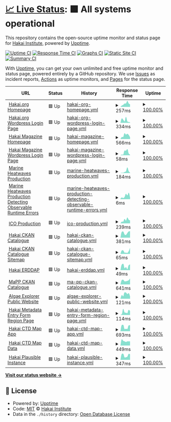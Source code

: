 # [📈 Live Status](https://HakaiInstitute.github.io/upptime-trial): <!--live status--> **🟩 All systems operational**

This repository contains the open-source uptime monitor and status page for [Hakai Institute](http://hakai.org), powered by [Upptime](https://github.com/upptime/upptime).

[![Uptime CI](https://github.com/HakaiInstitute/upptime-trial/workflows/Uptime%20CI/badge.svg)](https://github.com/HakaiInstitute/upptime-trial/actions?query=workflow%3A%22Uptime+CI%22)
[![Response Time CI](https://github.com/HakaiInstitute/upptime-trial/workflows/Response%20Time%20CI/badge.svg)](https://github.com/HakaiInstitute/upptime-trial/actions?query=workflow%3A%22Response+Time+CI%22)
[![Graphs CI](https://github.com/HakaiInstitute/upptime-trial/workflows/Graphs%20CI/badge.svg)](https://github.com/HakaiInstitute/upptime-trial/actions?query=workflow%3A%22Graphs+CI%22)
[![Static Site CI](https://github.com/HakaiInstitute/upptime-trial/workflows/Static%20Site%20CI/badge.svg)](https://github.com/HakaiInstitute/upptime-trial/actions?query=workflow%3A%22Static+Site+CI%22)
[![Summary CI](https://github.com/HakaiInstitute/upptime-trial/workflows/Summary%20CI/badge.svg)](https://github.com/HakaiInstitute/upptime-trial/actions?query=workflow%3A%22Summary+CI%22)

With [Upptime](https://upptime.js.org), you can get your own unlimited and free uptime monitor and status page, powered entirely by a GitHub repository. We use [Issues](https://github.com/HakaiInstitute/upptime-trial/issues) as incident reports, [Actions](https://github.com/HakaiInstitute/upptime-trial/actions) as uptime monitors, and [Pages](https://HakaiInstitute.github.io/upptime-trial) for the status page.

<!--start: status pages-->
<!-- This summary is generated by Upptime (https://github.com/upptime/upptime) -->
<!-- Do not edit this manually, your changes will be overwritten -->
<!-- prettier-ignore -->
| URL | Status | History | Response Time | Uptime |
| --- | ------ | ------- | ------------- | ------ |
| <img alt="" src="https://icons.duckduckgo.com/ip3/hakai.org.ico" height="13"> [Hakai.org Homepage](https://hakai.org/) | 🟩 Up | [hakai-org-homepage.yml](https://github.com/HakaiInstitute/upptime-trial/commits/HEAD/history/hakai-org-homepage.yml) | <details><summary><img alt="Response time graph" src="./graphs/hakai-org-homepage/response-time-week.png" height="20"> 257ms</summary><br><a href="https://HakaiInstitute.github.io/upptime-trial/history/hakai-org-homepage"><img alt="Response time 370" src="https://img.shields.io/endpoint?url=https%3A%2F%2Fraw.githubusercontent.com%2FHakaiInstitute%2Fupptime-trial%2FHEAD%2Fapi%2Fhakai-org-homepage%2Fresponse-time.json"></a><br><a href="https://HakaiInstitute.github.io/upptime-trial/history/hakai-org-homepage"><img alt="24-hour response time 199" src="https://img.shields.io/endpoint?url=https%3A%2F%2Fraw.githubusercontent.com%2FHakaiInstitute%2Fupptime-trial%2FHEAD%2Fapi%2Fhakai-org-homepage%2Fresponse-time-day.json"></a><br><a href="https://HakaiInstitute.github.io/upptime-trial/history/hakai-org-homepage"><img alt="7-day response time 257" src="https://img.shields.io/endpoint?url=https%3A%2F%2Fraw.githubusercontent.com%2FHakaiInstitute%2Fupptime-trial%2FHEAD%2Fapi%2Fhakai-org-homepage%2Fresponse-time-week.json"></a><br><a href="https://HakaiInstitute.github.io/upptime-trial/history/hakai-org-homepage"><img alt="30-day response time 312" src="https://img.shields.io/endpoint?url=https%3A%2F%2Fraw.githubusercontent.com%2FHakaiInstitute%2Fupptime-trial%2FHEAD%2Fapi%2Fhakai-org-homepage%2Fresponse-time-month.json"></a><br><a href="https://HakaiInstitute.github.io/upptime-trial/history/hakai-org-homepage"><img alt="1-year response time 369" src="https://img.shields.io/endpoint?url=https%3A%2F%2Fraw.githubusercontent.com%2FHakaiInstitute%2Fupptime-trial%2FHEAD%2Fapi%2Fhakai-org-homepage%2Fresponse-time-year.json"></a></details> | <details><summary><a href="https://HakaiInstitute.github.io/upptime-trial/history/hakai-org-homepage">100.00%</a></summary><a href="https://HakaiInstitute.github.io/upptime-trial/history/hakai-org-homepage"><img alt="All-time uptime 99.96%" src="https://img.shields.io/endpoint?url=https%3A%2F%2Fraw.githubusercontent.com%2FHakaiInstitute%2Fupptime-trial%2FHEAD%2Fapi%2Fhakai-org-homepage%2Fuptime.json"></a><br><a href="https://HakaiInstitute.github.io/upptime-trial/history/hakai-org-homepage"><img alt="24-hour uptime 100.00%" src="https://img.shields.io/endpoint?url=https%3A%2F%2Fraw.githubusercontent.com%2FHakaiInstitute%2Fupptime-trial%2FHEAD%2Fapi%2Fhakai-org-homepage%2Fuptime-day.json"></a><br><a href="https://HakaiInstitute.github.io/upptime-trial/history/hakai-org-homepage"><img alt="7-day uptime 100.00%" src="https://img.shields.io/endpoint?url=https%3A%2F%2Fraw.githubusercontent.com%2FHakaiInstitute%2Fupptime-trial%2FHEAD%2Fapi%2Fhakai-org-homepage%2Fuptime-week.json"></a><br><a href="https://HakaiInstitute.github.io/upptime-trial/history/hakai-org-homepage"><img alt="30-day uptime 100.00%" src="https://img.shields.io/endpoint?url=https%3A%2F%2Fraw.githubusercontent.com%2FHakaiInstitute%2Fupptime-trial%2FHEAD%2Fapi%2Fhakai-org-homepage%2Fuptime-month.json"></a><br><a href="https://HakaiInstitute.github.io/upptime-trial/history/hakai-org-homepage"><img alt="1-year uptime 99.99%" src="https://img.shields.io/endpoint?url=https%3A%2F%2Fraw.githubusercontent.com%2FHakaiInstitute%2Fupptime-trial%2FHEAD%2Fapi%2Fhakai-org-homepage%2Fuptime-year.json"></a></details>
| <img alt="" src="https://icons.duckduckgo.com/ip3/hakai.org.ico" height="13"> [Hakai.org Wordpress Login Page](https://hakai.org/hakaiinstitutelogin/") | 🟩 Up | [hakai-org-wordpress-login-page.yml](https://github.com/HakaiInstitute/upptime-trial/commits/HEAD/history/hakai-org-wordpress-login-page.yml) | <details><summary><img alt="Response time graph" src="./graphs/hakai-org-wordpress-login-page/response-time-week.png" height="20"> 334ms</summary><br><a href="https://HakaiInstitute.github.io/upptime-trial/history/hakai-org-wordpress-login-page"><img alt="Response time 542" src="https://img.shields.io/endpoint?url=https%3A%2F%2Fraw.githubusercontent.com%2FHakaiInstitute%2Fupptime-trial%2FHEAD%2Fapi%2Fhakai-org-wordpress-login-page%2Fresponse-time.json"></a><br><a href="https://HakaiInstitute.github.io/upptime-trial/history/hakai-org-wordpress-login-page"><img alt="24-hour response time 538" src="https://img.shields.io/endpoint?url=https%3A%2F%2Fraw.githubusercontent.com%2FHakaiInstitute%2Fupptime-trial%2FHEAD%2Fapi%2Fhakai-org-wordpress-login-page%2Fresponse-time-day.json"></a><br><a href="https://HakaiInstitute.github.io/upptime-trial/history/hakai-org-wordpress-login-page"><img alt="7-day response time 334" src="https://img.shields.io/endpoint?url=https%3A%2F%2Fraw.githubusercontent.com%2FHakaiInstitute%2Fupptime-trial%2FHEAD%2Fapi%2Fhakai-org-wordpress-login-page%2Fresponse-time-week.json"></a><br><a href="https://HakaiInstitute.github.io/upptime-trial/history/hakai-org-wordpress-login-page"><img alt="30-day response time 488" src="https://img.shields.io/endpoint?url=https%3A%2F%2Fraw.githubusercontent.com%2FHakaiInstitute%2Fupptime-trial%2FHEAD%2Fapi%2Fhakai-org-wordpress-login-page%2Fresponse-time-month.json"></a><br><a href="https://HakaiInstitute.github.io/upptime-trial/history/hakai-org-wordpress-login-page"><img alt="1-year response time 673" src="https://img.shields.io/endpoint?url=https%3A%2F%2Fraw.githubusercontent.com%2FHakaiInstitute%2Fupptime-trial%2FHEAD%2Fapi%2Fhakai-org-wordpress-login-page%2Fresponse-time-year.json"></a></details> | <details><summary><a href="https://HakaiInstitute.github.io/upptime-trial/history/hakai-org-wordpress-login-page">100.00%</a></summary><a href="https://HakaiInstitute.github.io/upptime-trial/history/hakai-org-wordpress-login-page"><img alt="All-time uptime 99.97%" src="https://img.shields.io/endpoint?url=https%3A%2F%2Fraw.githubusercontent.com%2FHakaiInstitute%2Fupptime-trial%2FHEAD%2Fapi%2Fhakai-org-wordpress-login-page%2Fuptime.json"></a><br><a href="https://HakaiInstitute.github.io/upptime-trial/history/hakai-org-wordpress-login-page"><img alt="24-hour uptime 100.00%" src="https://img.shields.io/endpoint?url=https%3A%2F%2Fraw.githubusercontent.com%2FHakaiInstitute%2Fupptime-trial%2FHEAD%2Fapi%2Fhakai-org-wordpress-login-page%2Fuptime-day.json"></a><br><a href="https://HakaiInstitute.github.io/upptime-trial/history/hakai-org-wordpress-login-page"><img alt="7-day uptime 100.00%" src="https://img.shields.io/endpoint?url=https%3A%2F%2Fraw.githubusercontent.com%2FHakaiInstitute%2Fupptime-trial%2FHEAD%2Fapi%2Fhakai-org-wordpress-login-page%2Fuptime-week.json"></a><br><a href="https://HakaiInstitute.github.io/upptime-trial/history/hakai-org-wordpress-login-page"><img alt="30-day uptime 100.00%" src="https://img.shields.io/endpoint?url=https%3A%2F%2Fraw.githubusercontent.com%2FHakaiInstitute%2Fupptime-trial%2FHEAD%2Fapi%2Fhakai-org-wordpress-login-page%2Fuptime-month.json"></a><br><a href="https://HakaiInstitute.github.io/upptime-trial/history/hakai-org-wordpress-login-page"><img alt="1-year uptime 99.98%" src="https://img.shields.io/endpoint?url=https%3A%2F%2Fraw.githubusercontent.com%2FHakaiInstitute%2Fupptime-trial%2FHEAD%2Fapi%2Fhakai-org-wordpress-login-page%2Fuptime-year.json"></a></details>
| <img alt="" src="https://icons.duckduckgo.com/ip3/www.hakaimagazine.com.ico" height="13"> [Hakai Magazine Homepage](https://www.hakaimagazine.com/) | 🟩 Up | [hakai-magazine-homepage.yml](https://github.com/HakaiInstitute/upptime-trial/commits/HEAD/history/hakai-magazine-homepage.yml) | <details><summary><img alt="Response time graph" src="./graphs/hakai-magazine-homepage/response-time-week.png" height="20"> 566ms</summary><br><a href="https://HakaiInstitute.github.io/upptime-trial/history/hakai-magazine-homepage"><img alt="Response time 701" src="https://img.shields.io/endpoint?url=https%3A%2F%2Fraw.githubusercontent.com%2FHakaiInstitute%2Fupptime-trial%2FHEAD%2Fapi%2Fhakai-magazine-homepage%2Fresponse-time.json"></a><br><a href="https://HakaiInstitute.github.io/upptime-trial/history/hakai-magazine-homepage"><img alt="24-hour response time 345" src="https://img.shields.io/endpoint?url=https%3A%2F%2Fraw.githubusercontent.com%2FHakaiInstitute%2Fupptime-trial%2FHEAD%2Fapi%2Fhakai-magazine-homepage%2Fresponse-time-day.json"></a><br><a href="https://HakaiInstitute.github.io/upptime-trial/history/hakai-magazine-homepage"><img alt="7-day response time 566" src="https://img.shields.io/endpoint?url=https%3A%2F%2Fraw.githubusercontent.com%2FHakaiInstitute%2Fupptime-trial%2FHEAD%2Fapi%2Fhakai-magazine-homepage%2Fresponse-time-week.json"></a><br><a href="https://HakaiInstitute.github.io/upptime-trial/history/hakai-magazine-homepage"><img alt="30-day response time 665" src="https://img.shields.io/endpoint?url=https%3A%2F%2Fraw.githubusercontent.com%2FHakaiInstitute%2Fupptime-trial%2FHEAD%2Fapi%2Fhakai-magazine-homepage%2Fresponse-time-month.json"></a><br><a href="https://HakaiInstitute.github.io/upptime-trial/history/hakai-magazine-homepage"><img alt="1-year response time 663" src="https://img.shields.io/endpoint?url=https%3A%2F%2Fraw.githubusercontent.com%2FHakaiInstitute%2Fupptime-trial%2FHEAD%2Fapi%2Fhakai-magazine-homepage%2Fresponse-time-year.json"></a></details> | <details><summary><a href="https://HakaiInstitute.github.io/upptime-trial/history/hakai-magazine-homepage">100.00%</a></summary><a href="https://HakaiInstitute.github.io/upptime-trial/history/hakai-magazine-homepage"><img alt="All-time uptime 99.98%" src="https://img.shields.io/endpoint?url=https%3A%2F%2Fraw.githubusercontent.com%2FHakaiInstitute%2Fupptime-trial%2FHEAD%2Fapi%2Fhakai-magazine-homepage%2Fuptime.json"></a><br><a href="https://HakaiInstitute.github.io/upptime-trial/history/hakai-magazine-homepage"><img alt="24-hour uptime 100.00%" src="https://img.shields.io/endpoint?url=https%3A%2F%2Fraw.githubusercontent.com%2FHakaiInstitute%2Fupptime-trial%2FHEAD%2Fapi%2Fhakai-magazine-homepage%2Fuptime-day.json"></a><br><a href="https://HakaiInstitute.github.io/upptime-trial/history/hakai-magazine-homepage"><img alt="7-day uptime 100.00%" src="https://img.shields.io/endpoint?url=https%3A%2F%2Fraw.githubusercontent.com%2FHakaiInstitute%2Fupptime-trial%2FHEAD%2Fapi%2Fhakai-magazine-homepage%2Fuptime-week.json"></a><br><a href="https://HakaiInstitute.github.io/upptime-trial/history/hakai-magazine-homepage"><img alt="30-day uptime 100.00%" src="https://img.shields.io/endpoint?url=https%3A%2F%2Fraw.githubusercontent.com%2FHakaiInstitute%2Fupptime-trial%2FHEAD%2Fapi%2Fhakai-magazine-homepage%2Fuptime-month.json"></a><br><a href="https://HakaiInstitute.github.io/upptime-trial/history/hakai-magazine-homepage"><img alt="1-year uptime 99.99%" src="https://img.shields.io/endpoint?url=https%3A%2F%2Fraw.githubusercontent.com%2FHakaiInstitute%2Fupptime-trial%2FHEAD%2Fapi%2Fhakai-magazine-homepage%2Fuptime-year.json"></a></details>
| <img alt="" src="https://icons.duckduckgo.com/ip3/www.hakaimagazine.com.ico" height="13"> [Hakai Magazine Wordpress Login Page](https://www.hakaimagazine.com/hakaimagazinelogin/) | 🟩 Up | [hakai-magazine-wordpress-login-page.yml](https://github.com/HakaiInstitute/upptime-trial/commits/HEAD/history/hakai-magazine-wordpress-login-page.yml) | <details><summary><img alt="Response time graph" src="./graphs/hakai-magazine-wordpress-login-page/response-time-week.png" height="20"> 58ms</summary><br><a href="https://HakaiInstitute.github.io/upptime-trial/history/hakai-magazine-wordpress-login-page"><img alt="Response time 102" src="https://img.shields.io/endpoint?url=https%3A%2F%2Fraw.githubusercontent.com%2FHakaiInstitute%2Fupptime-trial%2FHEAD%2Fapi%2Fhakai-magazine-wordpress-login-page%2Fresponse-time.json"></a><br><a href="https://HakaiInstitute.github.io/upptime-trial/history/hakai-magazine-wordpress-login-page"><img alt="24-hour response time 9" src="https://img.shields.io/endpoint?url=https%3A%2F%2Fraw.githubusercontent.com%2FHakaiInstitute%2Fupptime-trial%2FHEAD%2Fapi%2Fhakai-magazine-wordpress-login-page%2Fresponse-time-day.json"></a><br><a href="https://HakaiInstitute.github.io/upptime-trial/history/hakai-magazine-wordpress-login-page"><img alt="7-day response time 58" src="https://img.shields.io/endpoint?url=https%3A%2F%2Fraw.githubusercontent.com%2FHakaiInstitute%2Fupptime-trial%2FHEAD%2Fapi%2Fhakai-magazine-wordpress-login-page%2Fresponse-time-week.json"></a><br><a href="https://HakaiInstitute.github.io/upptime-trial/history/hakai-magazine-wordpress-login-page"><img alt="30-day response time 98" src="https://img.shields.io/endpoint?url=https%3A%2F%2Fraw.githubusercontent.com%2FHakaiInstitute%2Fupptime-trial%2FHEAD%2Fapi%2Fhakai-magazine-wordpress-login-page%2Fresponse-time-month.json"></a><br><a href="https://HakaiInstitute.github.io/upptime-trial/history/hakai-magazine-wordpress-login-page"><img alt="1-year response time 101" src="https://img.shields.io/endpoint?url=https%3A%2F%2Fraw.githubusercontent.com%2FHakaiInstitute%2Fupptime-trial%2FHEAD%2Fapi%2Fhakai-magazine-wordpress-login-page%2Fresponse-time-year.json"></a></details> | <details><summary><a href="https://HakaiInstitute.github.io/upptime-trial/history/hakai-magazine-wordpress-login-page">100.00%</a></summary><a href="https://HakaiInstitute.github.io/upptime-trial/history/hakai-magazine-wordpress-login-page"><img alt="All-time uptime 99.98%" src="https://img.shields.io/endpoint?url=https%3A%2F%2Fraw.githubusercontent.com%2FHakaiInstitute%2Fupptime-trial%2FHEAD%2Fapi%2Fhakai-magazine-wordpress-login-page%2Fuptime.json"></a><br><a href="https://HakaiInstitute.github.io/upptime-trial/history/hakai-magazine-wordpress-login-page"><img alt="24-hour uptime 100.00%" src="https://img.shields.io/endpoint?url=https%3A%2F%2Fraw.githubusercontent.com%2FHakaiInstitute%2Fupptime-trial%2FHEAD%2Fapi%2Fhakai-magazine-wordpress-login-page%2Fuptime-day.json"></a><br><a href="https://HakaiInstitute.github.io/upptime-trial/history/hakai-magazine-wordpress-login-page"><img alt="7-day uptime 100.00%" src="https://img.shields.io/endpoint?url=https%3A%2F%2Fraw.githubusercontent.com%2FHakaiInstitute%2Fupptime-trial%2FHEAD%2Fapi%2Fhakai-magazine-wordpress-login-page%2Fuptime-week.json"></a><br><a href="https://HakaiInstitute.github.io/upptime-trial/history/hakai-magazine-wordpress-login-page"><img alt="30-day uptime 100.00%" src="https://img.shields.io/endpoint?url=https%3A%2F%2Fraw.githubusercontent.com%2FHakaiInstitute%2Fupptime-trial%2FHEAD%2Fapi%2Fhakai-magazine-wordpress-login-page%2Fuptime-month.json"></a><br><a href="https://HakaiInstitute.github.io/upptime-trial/history/hakai-magazine-wordpress-login-page"><img alt="1-year uptime 99.99%" src="https://img.shields.io/endpoint?url=https%3A%2F%2Fraw.githubusercontent.com%2FHakaiInstitute%2Fupptime-trial%2FHEAD%2Fapi%2Fhakai-magazine-wordpress-login-page%2Fuptime-year.json"></a></details>
| <img alt="" src="https://icons.duckduckgo.com/ip3/hakaiinstitute.github.io.ico" height="13"> [Marine Heatwaves Production](https://hakaiinstitute.github.io/ssta_images/dist/) | 🟩 Up | [marine-heatwaves-production.yml](https://github.com/HakaiInstitute/upptime-trial/commits/HEAD/history/marine-heatwaves-production.yml) | <details><summary><img alt="Response time graph" src="./graphs/marine-heatwaves-production/response-time-week.png" height="20"> 184ms</summary><br><a href="https://HakaiInstitute.github.io/upptime-trial/history/marine-heatwaves-production"><img alt="Response time 85" src="https://img.shields.io/endpoint?url=https%3A%2F%2Fraw.githubusercontent.com%2FHakaiInstitute%2Fupptime-trial%2FHEAD%2Fapi%2Fmarine-heatwaves-production%2Fresponse-time.json"></a><br><a href="https://HakaiInstitute.github.io/upptime-trial/history/marine-heatwaves-production"><img alt="24-hour response time 130" src="https://img.shields.io/endpoint?url=https%3A%2F%2Fraw.githubusercontent.com%2FHakaiInstitute%2Fupptime-trial%2FHEAD%2Fapi%2Fmarine-heatwaves-production%2Fresponse-time-day.json"></a><br><a href="https://HakaiInstitute.github.io/upptime-trial/history/marine-heatwaves-production"><img alt="7-day response time 184" src="https://img.shields.io/endpoint?url=https%3A%2F%2Fraw.githubusercontent.com%2FHakaiInstitute%2Fupptime-trial%2FHEAD%2Fapi%2Fmarine-heatwaves-production%2Fresponse-time-week.json"></a><br><a href="https://HakaiInstitute.github.io/upptime-trial/history/marine-heatwaves-production"><img alt="30-day response time 108" src="https://img.shields.io/endpoint?url=https%3A%2F%2Fraw.githubusercontent.com%2FHakaiInstitute%2Fupptime-trial%2FHEAD%2Fapi%2Fmarine-heatwaves-production%2Fresponse-time-month.json"></a><br><a href="https://HakaiInstitute.github.io/upptime-trial/history/marine-heatwaves-production"><img alt="1-year response time 88" src="https://img.shields.io/endpoint?url=https%3A%2F%2Fraw.githubusercontent.com%2FHakaiInstitute%2Fupptime-trial%2FHEAD%2Fapi%2Fmarine-heatwaves-production%2Fresponse-time-year.json"></a></details> | <details><summary><a href="https://HakaiInstitute.github.io/upptime-trial/history/marine-heatwaves-production">100.00%</a></summary><a href="https://HakaiInstitute.github.io/upptime-trial/history/marine-heatwaves-production"><img alt="All-time uptime 100.00%" src="https://img.shields.io/endpoint?url=https%3A%2F%2Fraw.githubusercontent.com%2FHakaiInstitute%2Fupptime-trial%2FHEAD%2Fapi%2Fmarine-heatwaves-production%2Fuptime.json"></a><br><a href="https://HakaiInstitute.github.io/upptime-trial/history/marine-heatwaves-production"><img alt="24-hour uptime 100.00%" src="https://img.shields.io/endpoint?url=https%3A%2F%2Fraw.githubusercontent.com%2FHakaiInstitute%2Fupptime-trial%2FHEAD%2Fapi%2Fmarine-heatwaves-production%2Fuptime-day.json"></a><br><a href="https://HakaiInstitute.github.io/upptime-trial/history/marine-heatwaves-production"><img alt="7-day uptime 100.00%" src="https://img.shields.io/endpoint?url=https%3A%2F%2Fraw.githubusercontent.com%2FHakaiInstitute%2Fupptime-trial%2FHEAD%2Fapi%2Fmarine-heatwaves-production%2Fuptime-week.json"></a><br><a href="https://HakaiInstitute.github.io/upptime-trial/history/marine-heatwaves-production"><img alt="30-day uptime 99.94%" src="https://img.shields.io/endpoint?url=https%3A%2F%2Fraw.githubusercontent.com%2FHakaiInstitute%2Fupptime-trial%2FHEAD%2Fapi%2Fmarine-heatwaves-production%2Fuptime-month.json"></a><br><a href="https://HakaiInstitute.github.io/upptime-trial/history/marine-heatwaves-production"><img alt="1-year uptime 100.00%" src="https://img.shields.io/endpoint?url=https%3A%2F%2Fraw.githubusercontent.com%2FHakaiInstitute%2Fupptime-trial%2FHEAD%2Fapi%2Fmarine-heatwaves-production%2Fuptime-year.json"></a></details>
| <img alt="" src="https://icons.duckduckgo.com/ip3/hakaiinstitute.github.io.ico" height="13"> [Marine Heatwaves Production Detecting Observable Runtime Errors](https://hakaiinstitute.github.io/ssta_images/dist/) | 🟩 Up | [marine-heatwaves-production-detecting-observable-runtime-errors.yml](https://github.com/HakaiInstitute/upptime-trial/commits/HEAD/history/marine-heatwaves-production-detecting-observable-runtime-errors.yml) | <details><summary><img alt="Response time graph" src="./graphs/marine-heatwaves-production-detecting-observable-runtime-errors/response-time-week.png" height="20"> 6ms</summary><br><a href="https://HakaiInstitute.github.io/upptime-trial/history/marine-heatwaves-production-detecting-observable-runtime-errors"><img alt="Response time 7" src="https://img.shields.io/endpoint?url=https%3A%2F%2Fraw.githubusercontent.com%2FHakaiInstitute%2Fupptime-trial%2FHEAD%2Fapi%2Fmarine-heatwaves-production-detecting-observable-runtime-errors%2Fresponse-time.json"></a><br><a href="https://HakaiInstitute.github.io/upptime-trial/history/marine-heatwaves-production-detecting-observable-runtime-errors"><img alt="24-hour response time 3" src="https://img.shields.io/endpoint?url=https%3A%2F%2Fraw.githubusercontent.com%2FHakaiInstitute%2Fupptime-trial%2FHEAD%2Fapi%2Fmarine-heatwaves-production-detecting-observable-runtime-errors%2Fresponse-time-day.json"></a><br><a href="https://HakaiInstitute.github.io/upptime-trial/history/marine-heatwaves-production-detecting-observable-runtime-errors"><img alt="7-day response time 6" src="https://img.shields.io/endpoint?url=https%3A%2F%2Fraw.githubusercontent.com%2FHakaiInstitute%2Fupptime-trial%2FHEAD%2Fapi%2Fmarine-heatwaves-production-detecting-observable-runtime-errors%2Fresponse-time-week.json"></a><br><a href="https://HakaiInstitute.github.io/upptime-trial/history/marine-heatwaves-production-detecting-observable-runtime-errors"><img alt="30-day response time 10" src="https://img.shields.io/endpoint?url=https%3A%2F%2Fraw.githubusercontent.com%2FHakaiInstitute%2Fupptime-trial%2FHEAD%2Fapi%2Fmarine-heatwaves-production-detecting-observable-runtime-errors%2Fresponse-time-month.json"></a><br><a href="https://HakaiInstitute.github.io/upptime-trial/history/marine-heatwaves-production-detecting-observable-runtime-errors"><img alt="1-year response time 7" src="https://img.shields.io/endpoint?url=https%3A%2F%2Fraw.githubusercontent.com%2FHakaiInstitute%2Fupptime-trial%2FHEAD%2Fapi%2Fmarine-heatwaves-production-detecting-observable-runtime-errors%2Fresponse-time-year.json"></a></details> | <details><summary><a href="https://HakaiInstitute.github.io/upptime-trial/history/marine-heatwaves-production-detecting-observable-runtime-errors">100.00%</a></summary><a href="https://HakaiInstitute.github.io/upptime-trial/history/marine-heatwaves-production-detecting-observable-runtime-errors"><img alt="All-time uptime 100.00%" src="https://img.shields.io/endpoint?url=https%3A%2F%2Fraw.githubusercontent.com%2FHakaiInstitute%2Fupptime-trial%2FHEAD%2Fapi%2Fmarine-heatwaves-production-detecting-observable-runtime-errors%2Fuptime.json"></a><br><a href="https://HakaiInstitute.github.io/upptime-trial/history/marine-heatwaves-production-detecting-observable-runtime-errors"><img alt="24-hour uptime 100.00%" src="https://img.shields.io/endpoint?url=https%3A%2F%2Fraw.githubusercontent.com%2FHakaiInstitute%2Fupptime-trial%2FHEAD%2Fapi%2Fmarine-heatwaves-production-detecting-observable-runtime-errors%2Fuptime-day.json"></a><br><a href="https://HakaiInstitute.github.io/upptime-trial/history/marine-heatwaves-production-detecting-observable-runtime-errors"><img alt="7-day uptime 100.00%" src="https://img.shields.io/endpoint?url=https%3A%2F%2Fraw.githubusercontent.com%2FHakaiInstitute%2Fupptime-trial%2FHEAD%2Fapi%2Fmarine-heatwaves-production-detecting-observable-runtime-errors%2Fuptime-week.json"></a><br><a href="https://HakaiInstitute.github.io/upptime-trial/history/marine-heatwaves-production-detecting-observable-runtime-errors"><img alt="30-day uptime 100.00%" src="https://img.shields.io/endpoint?url=https%3A%2F%2Fraw.githubusercontent.com%2FHakaiInstitute%2Fupptime-trial%2FHEAD%2Fapi%2Fmarine-heatwaves-production-detecting-observable-runtime-errors%2Fuptime-month.json"></a><br><a href="https://HakaiInstitute.github.io/upptime-trial/history/marine-heatwaves-production-detecting-observable-runtime-errors"><img alt="1-year uptime 100.00%" src="https://img.shields.io/endpoint?url=https%3A%2F%2Fraw.githubusercontent.com%2FHakaiInstitute%2Fupptime-trial%2FHEAD%2Fapi%2Fmarine-heatwaves-production-detecting-observable-runtime-errors%2Fuptime-year.json"></a></details>
| <img alt="" src="https://icons.duckduckgo.com/ip3/ico.hakai.org.ico" height="13"> [ICO Production](https://ico.hakai.org/) | 🟩 Up | [ico-production.yml](https://github.com/HakaiInstitute/upptime-trial/commits/HEAD/history/ico-production.yml) | <details><summary><img alt="Response time graph" src="./graphs/ico-production/response-time-week.png" height="20"> 239ms</summary><br><a href="https://HakaiInstitute.github.io/upptime-trial/history/ico-production"><img alt="Response time 654" src="https://img.shields.io/endpoint?url=https%3A%2F%2Fraw.githubusercontent.com%2FHakaiInstitute%2Fupptime-trial%2FHEAD%2Fapi%2Fico-production%2Fresponse-time.json"></a><br><a href="https://HakaiInstitute.github.io/upptime-trial/history/ico-production"><img alt="24-hour response time 213" src="https://img.shields.io/endpoint?url=https%3A%2F%2Fraw.githubusercontent.com%2FHakaiInstitute%2Fupptime-trial%2FHEAD%2Fapi%2Fico-production%2Fresponse-time-day.json"></a><br><a href="https://HakaiInstitute.github.io/upptime-trial/history/ico-production"><img alt="7-day response time 239" src="https://img.shields.io/endpoint?url=https%3A%2F%2Fraw.githubusercontent.com%2FHakaiInstitute%2Fupptime-trial%2FHEAD%2Fapi%2Fico-production%2Fresponse-time-week.json"></a><br><a href="https://HakaiInstitute.github.io/upptime-trial/history/ico-production"><img alt="30-day response time 237" src="https://img.shields.io/endpoint?url=https%3A%2F%2Fraw.githubusercontent.com%2FHakaiInstitute%2Fupptime-trial%2FHEAD%2Fapi%2Fico-production%2Fresponse-time-month.json"></a><br><a href="https://HakaiInstitute.github.io/upptime-trial/history/ico-production"><img alt="1-year response time 626" src="https://img.shields.io/endpoint?url=https%3A%2F%2Fraw.githubusercontent.com%2FHakaiInstitute%2Fupptime-trial%2FHEAD%2Fapi%2Fico-production%2Fresponse-time-year.json"></a></details> | <details><summary><a href="https://HakaiInstitute.github.io/upptime-trial/history/ico-production">100.00%</a></summary><a href="https://HakaiInstitute.github.io/upptime-trial/history/ico-production"><img alt="All-time uptime 99.54%" src="https://img.shields.io/endpoint?url=https%3A%2F%2Fraw.githubusercontent.com%2FHakaiInstitute%2Fupptime-trial%2FHEAD%2Fapi%2Fico-production%2Fuptime.json"></a><br><a href="https://HakaiInstitute.github.io/upptime-trial/history/ico-production"><img alt="24-hour uptime 100.00%" src="https://img.shields.io/endpoint?url=https%3A%2F%2Fraw.githubusercontent.com%2FHakaiInstitute%2Fupptime-trial%2FHEAD%2Fapi%2Fico-production%2Fuptime-day.json"></a><br><a href="https://HakaiInstitute.github.io/upptime-trial/history/ico-production"><img alt="7-day uptime 100.00%" src="https://img.shields.io/endpoint?url=https%3A%2F%2Fraw.githubusercontent.com%2FHakaiInstitute%2Fupptime-trial%2FHEAD%2Fapi%2Fico-production%2Fuptime-week.json"></a><br><a href="https://HakaiInstitute.github.io/upptime-trial/history/ico-production"><img alt="30-day uptime 100.00%" src="https://img.shields.io/endpoint?url=https%3A%2F%2Fraw.githubusercontent.com%2FHakaiInstitute%2Fupptime-trial%2FHEAD%2Fapi%2Fico-production%2Fuptime-month.json"></a><br><a href="https://HakaiInstitute.github.io/upptime-trial/history/ico-production"><img alt="1-year uptime 99.33%" src="https://img.shields.io/endpoint?url=https%3A%2F%2Fraw.githubusercontent.com%2FHakaiInstitute%2Fupptime-trial%2FHEAD%2Fapi%2Fico-production%2Fuptime-year.json"></a></details>
| <img alt="" src="https://icons.duckduckgo.com/ip3/catalogue.hakai.org.ico" height="13"> [Hakai CKAN Catalogue](https://catalogue.hakai.org/) | 🟩 Up | [hakai-ckan-catalogue.yml](https://github.com/HakaiInstitute/upptime-trial/commits/HEAD/history/hakai-ckan-catalogue.yml) | <details><summary><img alt="Response time graph" src="./graphs/hakai-ckan-catalogue/response-time-week.png" height="20"> 381ms</summary><br><a href="https://HakaiInstitute.github.io/upptime-trial/history/hakai-ckan-catalogue"><img alt="Response time 1049" src="https://img.shields.io/endpoint?url=https%3A%2F%2Fraw.githubusercontent.com%2FHakaiInstitute%2Fupptime-trial%2FHEAD%2Fapi%2Fhakai-ckan-catalogue%2Fresponse-time.json"></a><br><a href="https://HakaiInstitute.github.io/upptime-trial/history/hakai-ckan-catalogue"><img alt="24-hour response time 420" src="https://img.shields.io/endpoint?url=https%3A%2F%2Fraw.githubusercontent.com%2FHakaiInstitute%2Fupptime-trial%2FHEAD%2Fapi%2Fhakai-ckan-catalogue%2Fresponse-time-day.json"></a><br><a href="https://HakaiInstitute.github.io/upptime-trial/history/hakai-ckan-catalogue"><img alt="7-day response time 381" src="https://img.shields.io/endpoint?url=https%3A%2F%2Fraw.githubusercontent.com%2FHakaiInstitute%2Fupptime-trial%2FHEAD%2Fapi%2Fhakai-ckan-catalogue%2Fresponse-time-week.json"></a><br><a href="https://HakaiInstitute.github.io/upptime-trial/history/hakai-ckan-catalogue"><img alt="30-day response time 373" src="https://img.shields.io/endpoint?url=https%3A%2F%2Fraw.githubusercontent.com%2FHakaiInstitute%2Fupptime-trial%2FHEAD%2Fapi%2Fhakai-ckan-catalogue%2Fresponse-time-month.json"></a><br><a href="https://HakaiInstitute.github.io/upptime-trial/history/hakai-ckan-catalogue"><img alt="1-year response time 714" src="https://img.shields.io/endpoint?url=https%3A%2F%2Fraw.githubusercontent.com%2FHakaiInstitute%2Fupptime-trial%2FHEAD%2Fapi%2Fhakai-ckan-catalogue%2Fresponse-time-year.json"></a></details> | <details><summary><a href="https://HakaiInstitute.github.io/upptime-trial/history/hakai-ckan-catalogue">100.00%</a></summary><a href="https://HakaiInstitute.github.io/upptime-trial/history/hakai-ckan-catalogue"><img alt="All-time uptime 99.77%" src="https://img.shields.io/endpoint?url=https%3A%2F%2Fraw.githubusercontent.com%2FHakaiInstitute%2Fupptime-trial%2FHEAD%2Fapi%2Fhakai-ckan-catalogue%2Fuptime.json"></a><br><a href="https://HakaiInstitute.github.io/upptime-trial/history/hakai-ckan-catalogue"><img alt="24-hour uptime 100.00%" src="https://img.shields.io/endpoint?url=https%3A%2F%2Fraw.githubusercontent.com%2FHakaiInstitute%2Fupptime-trial%2FHEAD%2Fapi%2Fhakai-ckan-catalogue%2Fuptime-day.json"></a><br><a href="https://HakaiInstitute.github.io/upptime-trial/history/hakai-ckan-catalogue"><img alt="7-day uptime 100.00%" src="https://img.shields.io/endpoint?url=https%3A%2F%2Fraw.githubusercontent.com%2FHakaiInstitute%2Fupptime-trial%2FHEAD%2Fapi%2Fhakai-ckan-catalogue%2Fuptime-week.json"></a><br><a href="https://HakaiInstitute.github.io/upptime-trial/history/hakai-ckan-catalogue"><img alt="30-day uptime 100.00%" src="https://img.shields.io/endpoint?url=https%3A%2F%2Fraw.githubusercontent.com%2FHakaiInstitute%2Fupptime-trial%2FHEAD%2Fapi%2Fhakai-ckan-catalogue%2Fuptime-month.json"></a><br><a href="https://HakaiInstitute.github.io/upptime-trial/history/hakai-ckan-catalogue"><img alt="1-year uptime 99.71%" src="https://img.shields.io/endpoint?url=https%3A%2F%2Fraw.githubusercontent.com%2FHakaiInstitute%2Fupptime-trial%2FHEAD%2Fapi%2Fhakai-ckan-catalogue%2Fuptime-year.json"></a></details>
| <img alt="" src="https://icons.duckduckgo.com/ip3/catalogue.hakai.org.ico" height="13"> [Hakai CKAN Catalogue Sitemap](https://catalogue.hakai.org/sitemap/sitemap-1.xml) | 🟩 Up | [hakai-ckan-catalogue-sitemap.yml](https://github.com/HakaiInstitute/upptime-trial/commits/HEAD/history/hakai-ckan-catalogue-sitemap.yml) | <details><summary><img alt="Response time graph" src="./graphs/hakai-ckan-catalogue-sitemap/response-time-week.png" height="20"> 65ms</summary><br><a href="https://HakaiInstitute.github.io/upptime-trial/history/hakai-ckan-catalogue-sitemap"><img alt="Response time 330" src="https://img.shields.io/endpoint?url=https%3A%2F%2Fraw.githubusercontent.com%2FHakaiInstitute%2Fupptime-trial%2FHEAD%2Fapi%2Fhakai-ckan-catalogue-sitemap%2Fresponse-time.json"></a><br><a href="https://HakaiInstitute.github.io/upptime-trial/history/hakai-ckan-catalogue-sitemap"><img alt="24-hour response time 80" src="https://img.shields.io/endpoint?url=https%3A%2F%2Fraw.githubusercontent.com%2FHakaiInstitute%2Fupptime-trial%2FHEAD%2Fapi%2Fhakai-ckan-catalogue-sitemap%2Fresponse-time-day.json"></a><br><a href="https://HakaiInstitute.github.io/upptime-trial/history/hakai-ckan-catalogue-sitemap"><img alt="7-day response time 65" src="https://img.shields.io/endpoint?url=https%3A%2F%2Fraw.githubusercontent.com%2FHakaiInstitute%2Fupptime-trial%2FHEAD%2Fapi%2Fhakai-ckan-catalogue-sitemap%2Fresponse-time-week.json"></a><br><a href="https://HakaiInstitute.github.io/upptime-trial/history/hakai-ckan-catalogue-sitemap"><img alt="30-day response time 47" src="https://img.shields.io/endpoint?url=https%3A%2F%2Fraw.githubusercontent.com%2FHakaiInstitute%2Fupptime-trial%2FHEAD%2Fapi%2Fhakai-ckan-catalogue-sitemap%2Fresponse-time-month.json"></a><br><a href="https://HakaiInstitute.github.io/upptime-trial/history/hakai-ckan-catalogue-sitemap"><img alt="1-year response time 237" src="https://img.shields.io/endpoint?url=https%3A%2F%2Fraw.githubusercontent.com%2FHakaiInstitute%2Fupptime-trial%2FHEAD%2Fapi%2Fhakai-ckan-catalogue-sitemap%2Fresponse-time-year.json"></a></details> | <details><summary><a href="https://HakaiInstitute.github.io/upptime-trial/history/hakai-ckan-catalogue-sitemap">100.00%</a></summary><a href="https://HakaiInstitute.github.io/upptime-trial/history/hakai-ckan-catalogue-sitemap"><img alt="All-time uptime 99.83%" src="https://img.shields.io/endpoint?url=https%3A%2F%2Fraw.githubusercontent.com%2FHakaiInstitute%2Fupptime-trial%2FHEAD%2Fapi%2Fhakai-ckan-catalogue-sitemap%2Fuptime.json"></a><br><a href="https://HakaiInstitute.github.io/upptime-trial/history/hakai-ckan-catalogue-sitemap"><img alt="24-hour uptime 100.00%" src="https://img.shields.io/endpoint?url=https%3A%2F%2Fraw.githubusercontent.com%2FHakaiInstitute%2Fupptime-trial%2FHEAD%2Fapi%2Fhakai-ckan-catalogue-sitemap%2Fuptime-day.json"></a><br><a href="https://HakaiInstitute.github.io/upptime-trial/history/hakai-ckan-catalogue-sitemap"><img alt="7-day uptime 100.00%" src="https://img.shields.io/endpoint?url=https%3A%2F%2Fraw.githubusercontent.com%2FHakaiInstitute%2Fupptime-trial%2FHEAD%2Fapi%2Fhakai-ckan-catalogue-sitemap%2Fuptime-week.json"></a><br><a href="https://HakaiInstitute.github.io/upptime-trial/history/hakai-ckan-catalogue-sitemap"><img alt="30-day uptime 100.00%" src="https://img.shields.io/endpoint?url=https%3A%2F%2Fraw.githubusercontent.com%2FHakaiInstitute%2Fupptime-trial%2FHEAD%2Fapi%2Fhakai-ckan-catalogue-sitemap%2Fuptime-month.json"></a><br><a href="https://HakaiInstitute.github.io/upptime-trial/history/hakai-ckan-catalogue-sitemap"><img alt="1-year uptime 99.97%" src="https://img.shields.io/endpoint?url=https%3A%2F%2Fraw.githubusercontent.com%2FHakaiInstitute%2Fupptime-trial%2FHEAD%2Fapi%2Fhakai-ckan-catalogue-sitemap%2Fuptime-year.json"></a></details>
| <img alt="" src="https://icons.duckduckgo.com/ip3/catalogue.hakai.org.ico" height="13"> [Hakai ERDDAP](https://catalogue.hakai.org/erddap/index.html) | 🟩 Up | [hakai-erddap.yml](https://github.com/HakaiInstitute/upptime-trial/commits/HEAD/history/hakai-erddap.yml) | <details><summary><img alt="Response time graph" src="./graphs/hakai-erddap/response-time-week.png" height="20"> 49ms</summary><br><a href="https://HakaiInstitute.github.io/upptime-trial/history/hakai-erddap"><img alt="Response time 35" src="https://img.shields.io/endpoint?url=https%3A%2F%2Fraw.githubusercontent.com%2FHakaiInstitute%2Fupptime-trial%2FHEAD%2Fapi%2Fhakai-erddap%2Fresponse-time.json"></a><br><a href="https://HakaiInstitute.github.io/upptime-trial/history/hakai-erddap"><img alt="24-hour response time 69" src="https://img.shields.io/endpoint?url=https%3A%2F%2Fraw.githubusercontent.com%2FHakaiInstitute%2Fupptime-trial%2FHEAD%2Fapi%2Fhakai-erddap%2Fresponse-time-day.json"></a><br><a href="https://HakaiInstitute.github.io/upptime-trial/history/hakai-erddap"><img alt="7-day response time 49" src="https://img.shields.io/endpoint?url=https%3A%2F%2Fraw.githubusercontent.com%2FHakaiInstitute%2Fupptime-trial%2FHEAD%2Fapi%2Fhakai-erddap%2Fresponse-time-week.json"></a><br><a href="https://HakaiInstitute.github.io/upptime-trial/history/hakai-erddap"><img alt="30-day response time 33" src="https://img.shields.io/endpoint?url=https%3A%2F%2Fraw.githubusercontent.com%2FHakaiInstitute%2Fupptime-trial%2FHEAD%2Fapi%2Fhakai-erddap%2Fresponse-time-month.json"></a><br><a href="https://HakaiInstitute.github.io/upptime-trial/history/hakai-erddap"><img alt="1-year response time 35" src="https://img.shields.io/endpoint?url=https%3A%2F%2Fraw.githubusercontent.com%2FHakaiInstitute%2Fupptime-trial%2FHEAD%2Fapi%2Fhakai-erddap%2Fresponse-time-year.json"></a></details> | <details><summary><a href="https://HakaiInstitute.github.io/upptime-trial/history/hakai-erddap">100.00%</a></summary><a href="https://HakaiInstitute.github.io/upptime-trial/history/hakai-erddap"><img alt="All-time uptime 100.00%" src="https://img.shields.io/endpoint?url=https%3A%2F%2Fraw.githubusercontent.com%2FHakaiInstitute%2Fupptime-trial%2FHEAD%2Fapi%2Fhakai-erddap%2Fuptime.json"></a><br><a href="https://HakaiInstitute.github.io/upptime-trial/history/hakai-erddap"><img alt="24-hour uptime 100.00%" src="https://img.shields.io/endpoint?url=https%3A%2F%2Fraw.githubusercontent.com%2FHakaiInstitute%2Fupptime-trial%2FHEAD%2Fapi%2Fhakai-erddap%2Fuptime-day.json"></a><br><a href="https://HakaiInstitute.github.io/upptime-trial/history/hakai-erddap"><img alt="7-day uptime 100.00%" src="https://img.shields.io/endpoint?url=https%3A%2F%2Fraw.githubusercontent.com%2FHakaiInstitute%2Fupptime-trial%2FHEAD%2Fapi%2Fhakai-erddap%2Fuptime-week.json"></a><br><a href="https://HakaiInstitute.github.io/upptime-trial/history/hakai-erddap"><img alt="30-day uptime 100.00%" src="https://img.shields.io/endpoint?url=https%3A%2F%2Fraw.githubusercontent.com%2FHakaiInstitute%2Fupptime-trial%2FHEAD%2Fapi%2Fhakai-erddap%2Fuptime-month.json"></a><br><a href="https://HakaiInstitute.github.io/upptime-trial/history/hakai-erddap"><img alt="1-year uptime 100.00%" src="https://img.shields.io/endpoint?url=https%3A%2F%2Fraw.githubusercontent.com%2FHakaiInstitute%2Fupptime-trial%2FHEAD%2Fapi%2Fhakai-erddap%2Fuptime-year.json"></a></details>
| <img alt="" src="https://icons.duckduckgo.com/ip3/metadata.mappocean.org.ico" height="13"> [MaPP CKAN Catalogue](https://metadata.mappocean.org/) | 🟩 Up | [ma-pp-ckan-catalogue.yml](https://github.com/HakaiInstitute/upptime-trial/commits/HEAD/history/ma-pp-ckan-catalogue.yml) | <details><summary><img alt="Response time graph" src="./graphs/ma-pp-ckan-catalogue/response-time-week.png" height="20"> 641ms</summary><br><a href="https://HakaiInstitute.github.io/upptime-trial/history/ma-pp-ckan-catalogue"><img alt="Response time 752" src="https://img.shields.io/endpoint?url=https%3A%2F%2Fraw.githubusercontent.com%2FHakaiInstitute%2Fupptime-trial%2FHEAD%2Fapi%2Fma-pp-ckan-catalogue%2Fresponse-time.json"></a><br><a href="https://HakaiInstitute.github.io/upptime-trial/history/ma-pp-ckan-catalogue"><img alt="24-hour response time 705" src="https://img.shields.io/endpoint?url=https%3A%2F%2Fraw.githubusercontent.com%2FHakaiInstitute%2Fupptime-trial%2FHEAD%2Fapi%2Fma-pp-ckan-catalogue%2Fresponse-time-day.json"></a><br><a href="https://HakaiInstitute.github.io/upptime-trial/history/ma-pp-ckan-catalogue"><img alt="7-day response time 641" src="https://img.shields.io/endpoint?url=https%3A%2F%2Fraw.githubusercontent.com%2FHakaiInstitute%2Fupptime-trial%2FHEAD%2Fapi%2Fma-pp-ckan-catalogue%2Fresponse-time-week.json"></a><br><a href="https://HakaiInstitute.github.io/upptime-trial/history/ma-pp-ckan-catalogue"><img alt="30-day response time 563" src="https://img.shields.io/endpoint?url=https%3A%2F%2Fraw.githubusercontent.com%2FHakaiInstitute%2Fupptime-trial%2FHEAD%2Fapi%2Fma-pp-ckan-catalogue%2Fresponse-time-month.json"></a><br><a href="https://HakaiInstitute.github.io/upptime-trial/history/ma-pp-ckan-catalogue"><img alt="1-year response time 608" src="https://img.shields.io/endpoint?url=https%3A%2F%2Fraw.githubusercontent.com%2FHakaiInstitute%2Fupptime-trial%2FHEAD%2Fapi%2Fma-pp-ckan-catalogue%2Fresponse-time-year.json"></a></details> | <details><summary><a href="https://HakaiInstitute.github.io/upptime-trial/history/ma-pp-ckan-catalogue">100.00%</a></summary><a href="https://HakaiInstitute.github.io/upptime-trial/history/ma-pp-ckan-catalogue"><img alt="All-time uptime 99.99%" src="https://img.shields.io/endpoint?url=https%3A%2F%2Fraw.githubusercontent.com%2FHakaiInstitute%2Fupptime-trial%2FHEAD%2Fapi%2Fma-pp-ckan-catalogue%2Fuptime.json"></a><br><a href="https://HakaiInstitute.github.io/upptime-trial/history/ma-pp-ckan-catalogue"><img alt="24-hour uptime 100.00%" src="https://img.shields.io/endpoint?url=https%3A%2F%2Fraw.githubusercontent.com%2FHakaiInstitute%2Fupptime-trial%2FHEAD%2Fapi%2Fma-pp-ckan-catalogue%2Fuptime-day.json"></a><br><a href="https://HakaiInstitute.github.io/upptime-trial/history/ma-pp-ckan-catalogue"><img alt="7-day uptime 100.00%" src="https://img.shields.io/endpoint?url=https%3A%2F%2Fraw.githubusercontent.com%2FHakaiInstitute%2Fupptime-trial%2FHEAD%2Fapi%2Fma-pp-ckan-catalogue%2Fuptime-week.json"></a><br><a href="https://HakaiInstitute.github.io/upptime-trial/history/ma-pp-ckan-catalogue"><img alt="30-day uptime 100.00%" src="https://img.shields.io/endpoint?url=https%3A%2F%2Fraw.githubusercontent.com%2FHakaiInstitute%2Fupptime-trial%2FHEAD%2Fapi%2Fma-pp-ckan-catalogue%2Fuptime-month.json"></a><br><a href="https://HakaiInstitute.github.io/upptime-trial/history/ma-pp-ckan-catalogue"><img alt="1-year uptime 99.99%" src="https://img.shields.io/endpoint?url=https%3A%2F%2Fraw.githubusercontent.com%2FHakaiInstitute%2Fupptime-trial%2FHEAD%2Fapi%2Fma-pp-ckan-catalogue%2Fuptime-year.json"></a></details>
| <img alt="" src="https://icons.duckduckgo.com/ip3/algaeexplorer.ca.ico" height="13"> [Algae Explorer Public Website](https://algaeexplorer.ca/) | 🟩 Up | [algae-explorer-public-website.yml](https://github.com/HakaiInstitute/upptime-trial/commits/HEAD/history/algae-explorer-public-website.yml) | <details><summary><img alt="Response time graph" src="./graphs/algae-explorer-public-website/response-time-week.png" height="20"> 121ms</summary><br><a href="https://HakaiInstitute.github.io/upptime-trial/history/algae-explorer-public-website"><img alt="Response time 661" src="https://img.shields.io/endpoint?url=https%3A%2F%2Fraw.githubusercontent.com%2FHakaiInstitute%2Fupptime-trial%2FHEAD%2Fapi%2Falgae-explorer-public-website%2Fresponse-time.json"></a><br><a href="https://HakaiInstitute.github.io/upptime-trial/history/algae-explorer-public-website"><img alt="24-hour response time 74" src="https://img.shields.io/endpoint?url=https%3A%2F%2Fraw.githubusercontent.com%2FHakaiInstitute%2Fupptime-trial%2FHEAD%2Fapi%2Falgae-explorer-public-website%2Fresponse-time-day.json"></a><br><a href="https://HakaiInstitute.github.io/upptime-trial/history/algae-explorer-public-website"><img alt="7-day response time 121" src="https://img.shields.io/endpoint?url=https%3A%2F%2Fraw.githubusercontent.com%2FHakaiInstitute%2Fupptime-trial%2FHEAD%2Fapi%2Falgae-explorer-public-website%2Fresponse-time-week.json"></a><br><a href="https://HakaiInstitute.github.io/upptime-trial/history/algae-explorer-public-website"><img alt="30-day response time 113" src="https://img.shields.io/endpoint?url=https%3A%2F%2Fraw.githubusercontent.com%2FHakaiInstitute%2Fupptime-trial%2FHEAD%2Fapi%2Falgae-explorer-public-website%2Fresponse-time-month.json"></a><br><a href="https://HakaiInstitute.github.io/upptime-trial/history/algae-explorer-public-website"><img alt="1-year response time 536" src="https://img.shields.io/endpoint?url=https%3A%2F%2Fraw.githubusercontent.com%2FHakaiInstitute%2Fupptime-trial%2FHEAD%2Fapi%2Falgae-explorer-public-website%2Fresponse-time-year.json"></a></details> | <details><summary><a href="https://HakaiInstitute.github.io/upptime-trial/history/algae-explorer-public-website">100.00%</a></summary><a href="https://HakaiInstitute.github.io/upptime-trial/history/algae-explorer-public-website"><img alt="All-time uptime 100.00%" src="https://img.shields.io/endpoint?url=https%3A%2F%2Fraw.githubusercontent.com%2FHakaiInstitute%2Fupptime-trial%2FHEAD%2Fapi%2Falgae-explorer-public-website%2Fuptime.json"></a><br><a href="https://HakaiInstitute.github.io/upptime-trial/history/algae-explorer-public-website"><img alt="24-hour uptime 100.00%" src="https://img.shields.io/endpoint?url=https%3A%2F%2Fraw.githubusercontent.com%2FHakaiInstitute%2Fupptime-trial%2FHEAD%2Fapi%2Falgae-explorer-public-website%2Fuptime-day.json"></a><br><a href="https://HakaiInstitute.github.io/upptime-trial/history/algae-explorer-public-website"><img alt="7-day uptime 100.00%" src="https://img.shields.io/endpoint?url=https%3A%2F%2Fraw.githubusercontent.com%2FHakaiInstitute%2Fupptime-trial%2FHEAD%2Fapi%2Falgae-explorer-public-website%2Fuptime-week.json"></a><br><a href="https://HakaiInstitute.github.io/upptime-trial/history/algae-explorer-public-website"><img alt="30-day uptime 100.00%" src="https://img.shields.io/endpoint?url=https%3A%2F%2Fraw.githubusercontent.com%2FHakaiInstitute%2Fupptime-trial%2FHEAD%2Fapi%2Falgae-explorer-public-website%2Fuptime-month.json"></a><br><a href="https://HakaiInstitute.github.io/upptime-trial/history/algae-explorer-public-website"><img alt="1-year uptime 100.00%" src="https://img.shields.io/endpoint?url=https%3A%2F%2Fraw.githubusercontent.com%2FHakaiInstitute%2Fupptime-trial%2FHEAD%2Fapi%2Falgae-explorer-public-website%2Fuptime-year.json"></a></details>
| <img alt="" src="https://icons.duckduckgo.com/ip3/hakaiinstitute.github.io.ico" height="13"> [Hakai Metadata Entry Form Region Page](https://hakaiinstitute.github.io/hakai-metadata-entry-form/#/en/region-select) | 🟩 Up | [hakai-metadata-entry-form-region-page.yml](https://github.com/HakaiInstitute/upptime-trial/commits/HEAD/history/hakai-metadata-entry-form-region-page.yml) | <details><summary><img alt="Response time graph" src="./graphs/hakai-metadata-entry-form-region-page/response-time-week.png" height="20"> 114ms</summary><br><a href="https://HakaiInstitute.github.io/upptime-trial/history/hakai-metadata-entry-form-region-page"><img alt="Response time 72" src="https://img.shields.io/endpoint?url=https%3A%2F%2Fraw.githubusercontent.com%2FHakaiInstitute%2Fupptime-trial%2FHEAD%2Fapi%2Fhakai-metadata-entry-form-region-page%2Fresponse-time.json"></a><br><a href="https://HakaiInstitute.github.io/upptime-trial/history/hakai-metadata-entry-form-region-page"><img alt="24-hour response time 127" src="https://img.shields.io/endpoint?url=https%3A%2F%2Fraw.githubusercontent.com%2FHakaiInstitute%2Fupptime-trial%2FHEAD%2Fapi%2Fhakai-metadata-entry-form-region-page%2Fresponse-time-day.json"></a><br><a href="https://HakaiInstitute.github.io/upptime-trial/history/hakai-metadata-entry-form-region-page"><img alt="7-day response time 114" src="https://img.shields.io/endpoint?url=https%3A%2F%2Fraw.githubusercontent.com%2FHakaiInstitute%2Fupptime-trial%2FHEAD%2Fapi%2Fhakai-metadata-entry-form-region-page%2Fresponse-time-week.json"></a><br><a href="https://HakaiInstitute.github.io/upptime-trial/history/hakai-metadata-entry-form-region-page"><img alt="30-day response time 70" src="https://img.shields.io/endpoint?url=https%3A%2F%2Fraw.githubusercontent.com%2FHakaiInstitute%2Fupptime-trial%2FHEAD%2Fapi%2Fhakai-metadata-entry-form-region-page%2Fresponse-time-month.json"></a><br><a href="https://HakaiInstitute.github.io/upptime-trial/history/hakai-metadata-entry-form-region-page"><img alt="1-year response time 72" src="https://img.shields.io/endpoint?url=https%3A%2F%2Fraw.githubusercontent.com%2FHakaiInstitute%2Fupptime-trial%2FHEAD%2Fapi%2Fhakai-metadata-entry-form-region-page%2Fresponse-time-year.json"></a></details> | <details><summary><a href="https://HakaiInstitute.github.io/upptime-trial/history/hakai-metadata-entry-form-region-page">100.00%</a></summary><a href="https://HakaiInstitute.github.io/upptime-trial/history/hakai-metadata-entry-form-region-page"><img alt="All-time uptime 100.00%" src="https://img.shields.io/endpoint?url=https%3A%2F%2Fraw.githubusercontent.com%2FHakaiInstitute%2Fupptime-trial%2FHEAD%2Fapi%2Fhakai-metadata-entry-form-region-page%2Fuptime.json"></a><br><a href="https://HakaiInstitute.github.io/upptime-trial/history/hakai-metadata-entry-form-region-page"><img alt="24-hour uptime 100.00%" src="https://img.shields.io/endpoint?url=https%3A%2F%2Fraw.githubusercontent.com%2FHakaiInstitute%2Fupptime-trial%2FHEAD%2Fapi%2Fhakai-metadata-entry-form-region-page%2Fuptime-day.json"></a><br><a href="https://HakaiInstitute.github.io/upptime-trial/history/hakai-metadata-entry-form-region-page"><img alt="7-day uptime 100.00%" src="https://img.shields.io/endpoint?url=https%3A%2F%2Fraw.githubusercontent.com%2FHakaiInstitute%2Fupptime-trial%2FHEAD%2Fapi%2Fhakai-metadata-entry-form-region-page%2Fuptime-week.json"></a><br><a href="https://HakaiInstitute.github.io/upptime-trial/history/hakai-metadata-entry-form-region-page"><img alt="30-day uptime 100.00%" src="https://img.shields.io/endpoint?url=https%3A%2F%2Fraw.githubusercontent.com%2FHakaiInstitute%2Fupptime-trial%2FHEAD%2Fapi%2Fhakai-metadata-entry-form-region-page%2Fuptime-month.json"></a><br><a href="https://HakaiInstitute.github.io/upptime-trial/history/hakai-metadata-entry-form-region-page"><img alt="1-year uptime 100.00%" src="https://img.shields.io/endpoint?url=https%3A%2F%2Fraw.githubusercontent.com%2FHakaiInstitute%2Fupptime-trial%2FHEAD%2Fapi%2Fhakai-metadata-entry-form-region-page%2Fuptime-year.json"></a></details>
| <img alt="" src="https://icons.duckduckgo.com/ip3/hakai-ctd-map.server.hakai.app.ico" height="13"> [Hakai CTD Map App](https://hakai-ctd-map.server.hakai.app/) | 🟩 Up | [hakai-ctd-map-app.yml](https://github.com/HakaiInstitute/upptime-trial/commits/HEAD/history/hakai-ctd-map-app.yml) | <details><summary><img alt="Response time graph" src="./graphs/hakai-ctd-map-app/response-time-week.png" height="20"> 693ms</summary><br><a href="https://HakaiInstitute.github.io/upptime-trial/history/hakai-ctd-map-app"><img alt="Response time 597" src="https://img.shields.io/endpoint?url=https%3A%2F%2Fraw.githubusercontent.com%2FHakaiInstitute%2Fupptime-trial%2FHEAD%2Fapi%2Fhakai-ctd-map-app%2Fresponse-time.json"></a><br><a href="https://HakaiInstitute.github.io/upptime-trial/history/hakai-ctd-map-app"><img alt="24-hour response time 1024" src="https://img.shields.io/endpoint?url=https%3A%2F%2Fraw.githubusercontent.com%2FHakaiInstitute%2Fupptime-trial%2FHEAD%2Fapi%2Fhakai-ctd-map-app%2Fresponse-time-day.json"></a><br><a href="https://HakaiInstitute.github.io/upptime-trial/history/hakai-ctd-map-app"><img alt="7-day response time 693" src="https://img.shields.io/endpoint?url=https%3A%2F%2Fraw.githubusercontent.com%2FHakaiInstitute%2Fupptime-trial%2FHEAD%2Fapi%2Fhakai-ctd-map-app%2Fresponse-time-week.json"></a><br><a href="https://HakaiInstitute.github.io/upptime-trial/history/hakai-ctd-map-app"><img alt="30-day response time 489" src="https://img.shields.io/endpoint?url=https%3A%2F%2Fraw.githubusercontent.com%2FHakaiInstitute%2Fupptime-trial%2FHEAD%2Fapi%2Fhakai-ctd-map-app%2Fresponse-time-month.json"></a><br><a href="https://HakaiInstitute.github.io/upptime-trial/history/hakai-ctd-map-app"><img alt="1-year response time 597" src="https://img.shields.io/endpoint?url=https%3A%2F%2Fraw.githubusercontent.com%2FHakaiInstitute%2Fupptime-trial%2FHEAD%2Fapi%2Fhakai-ctd-map-app%2Fresponse-time-year.json"></a></details> | <details><summary><a href="https://HakaiInstitute.github.io/upptime-trial/history/hakai-ctd-map-app">100.00%</a></summary><a href="https://HakaiInstitute.github.io/upptime-trial/history/hakai-ctd-map-app"><img alt="All-time uptime 99.41%" src="https://img.shields.io/endpoint?url=https%3A%2F%2Fraw.githubusercontent.com%2FHakaiInstitute%2Fupptime-trial%2FHEAD%2Fapi%2Fhakai-ctd-map-app%2Fuptime.json"></a><br><a href="https://HakaiInstitute.github.io/upptime-trial/history/hakai-ctd-map-app"><img alt="24-hour uptime 100.00%" src="https://img.shields.io/endpoint?url=https%3A%2F%2Fraw.githubusercontent.com%2FHakaiInstitute%2Fupptime-trial%2FHEAD%2Fapi%2Fhakai-ctd-map-app%2Fuptime-day.json"></a><br><a href="https://HakaiInstitute.github.io/upptime-trial/history/hakai-ctd-map-app"><img alt="7-day uptime 100.00%" src="https://img.shields.io/endpoint?url=https%3A%2F%2Fraw.githubusercontent.com%2FHakaiInstitute%2Fupptime-trial%2FHEAD%2Fapi%2Fhakai-ctd-map-app%2Fuptime-week.json"></a><br><a href="https://HakaiInstitute.github.io/upptime-trial/history/hakai-ctd-map-app"><img alt="30-day uptime 100.00%" src="https://img.shields.io/endpoint?url=https%3A%2F%2Fraw.githubusercontent.com%2FHakaiInstitute%2Fupptime-trial%2FHEAD%2Fapi%2Fhakai-ctd-map-app%2Fuptime-month.json"></a><br><a href="https://HakaiInstitute.github.io/upptime-trial/history/hakai-ctd-map-app"><img alt="1-year uptime 99.41%" src="https://img.shields.io/endpoint?url=https%3A%2F%2Fraw.githubusercontent.com%2FHakaiInstitute%2Fupptime-trial%2FHEAD%2Fapi%2Fhakai-ctd-map-app%2Fuptime-year.json"></a></details>
| <img alt="" src="https://icons.duckduckgo.com/ip3/hakai-ctd-map.server.hakai.app.ico" height="13"> [Hakai CTD Map Data](https://hakai-ctd-map.server.hakai.app/station/QUADRA/QU39) | 🟩 Up | [hakai-ctd-map-data.yml](https://github.com/HakaiInstitute/upptime-trial/commits/HEAD/history/hakai-ctd-map-data.yml) | <details><summary><img alt="Response time graph" src="./graphs/hakai-ctd-map-data/response-time-week.png" height="20"> 449ms</summary><br><a href="https://HakaiInstitute.github.io/upptime-trial/history/hakai-ctd-map-data"><img alt="Response time 599" src="https://img.shields.io/endpoint?url=https%3A%2F%2Fraw.githubusercontent.com%2FHakaiInstitute%2Fupptime-trial%2FHEAD%2Fapi%2Fhakai-ctd-map-data%2Fresponse-time.json"></a><br><a href="https://HakaiInstitute.github.io/upptime-trial/history/hakai-ctd-map-data"><img alt="24-hour response time 455" src="https://img.shields.io/endpoint?url=https%3A%2F%2Fraw.githubusercontent.com%2FHakaiInstitute%2Fupptime-trial%2FHEAD%2Fapi%2Fhakai-ctd-map-data%2Fresponse-time-day.json"></a><br><a href="https://HakaiInstitute.github.io/upptime-trial/history/hakai-ctd-map-data"><img alt="7-day response time 449" src="https://img.shields.io/endpoint?url=https%3A%2F%2Fraw.githubusercontent.com%2FHakaiInstitute%2Fupptime-trial%2FHEAD%2Fapi%2Fhakai-ctd-map-data%2Fresponse-time-week.json"></a><br><a href="https://HakaiInstitute.github.io/upptime-trial/history/hakai-ctd-map-data"><img alt="30-day response time 482" src="https://img.shields.io/endpoint?url=https%3A%2F%2Fraw.githubusercontent.com%2FHakaiInstitute%2Fupptime-trial%2FHEAD%2Fapi%2Fhakai-ctd-map-data%2Fresponse-time-month.json"></a><br><a href="https://HakaiInstitute.github.io/upptime-trial/history/hakai-ctd-map-data"><img alt="1-year response time 599" src="https://img.shields.io/endpoint?url=https%3A%2F%2Fraw.githubusercontent.com%2FHakaiInstitute%2Fupptime-trial%2FHEAD%2Fapi%2Fhakai-ctd-map-data%2Fresponse-time-year.json"></a></details> | <details><summary><a href="https://HakaiInstitute.github.io/upptime-trial/history/hakai-ctd-map-data">100.00%</a></summary><a href="https://HakaiInstitute.github.io/upptime-trial/history/hakai-ctd-map-data"><img alt="All-time uptime 99.20%" src="https://img.shields.io/endpoint?url=https%3A%2F%2Fraw.githubusercontent.com%2FHakaiInstitute%2Fupptime-trial%2FHEAD%2Fapi%2Fhakai-ctd-map-data%2Fuptime.json"></a><br><a href="https://HakaiInstitute.github.io/upptime-trial/history/hakai-ctd-map-data"><img alt="24-hour uptime 100.00%" src="https://img.shields.io/endpoint?url=https%3A%2F%2Fraw.githubusercontent.com%2FHakaiInstitute%2Fupptime-trial%2FHEAD%2Fapi%2Fhakai-ctd-map-data%2Fuptime-day.json"></a><br><a href="https://HakaiInstitute.github.io/upptime-trial/history/hakai-ctd-map-data"><img alt="7-day uptime 100.00%" src="https://img.shields.io/endpoint?url=https%3A%2F%2Fraw.githubusercontent.com%2FHakaiInstitute%2Fupptime-trial%2FHEAD%2Fapi%2Fhakai-ctd-map-data%2Fuptime-week.json"></a><br><a href="https://HakaiInstitute.github.io/upptime-trial/history/hakai-ctd-map-data"><img alt="30-day uptime 100.00%" src="https://img.shields.io/endpoint?url=https%3A%2F%2Fraw.githubusercontent.com%2FHakaiInstitute%2Fupptime-trial%2FHEAD%2Fapi%2Fhakai-ctd-map-data%2Fuptime-month.json"></a><br><a href="https://HakaiInstitute.github.io/upptime-trial/history/hakai-ctd-map-data"><img alt="1-year uptime 99.20%" src="https://img.shields.io/endpoint?url=https%3A%2F%2Fraw.githubusercontent.com%2FHakaiInstitute%2Fupptime-trial%2FHEAD%2Fapi%2Fhakai-ctd-map-data%2Fuptime-year.json"></a></details>
| <img alt="" src="https://icons.duckduckgo.com/ip3/plausible.server.hakai.app.ico" height="13"> [Hakai Plausible Instance](https://plausible.server.hakai.app/) | 🟩 Up | [hakai-plausible-instance.yml](https://github.com/HakaiInstitute/upptime-trial/commits/HEAD/history/hakai-plausible-instance.yml) | <details><summary><img alt="Response time graph" src="./graphs/hakai-plausible-instance/response-time-week.png" height="20"> 347ms</summary><br><a href="https://HakaiInstitute.github.io/upptime-trial/history/hakai-plausible-instance"><img alt="Response time 1542" src="https://img.shields.io/endpoint?url=https%3A%2F%2Fraw.githubusercontent.com%2FHakaiInstitute%2Fupptime-trial%2FHEAD%2Fapi%2Fhakai-plausible-instance%2Fresponse-time.json"></a><br><a href="https://HakaiInstitute.github.io/upptime-trial/history/hakai-plausible-instance"><img alt="24-hour response time 447" src="https://img.shields.io/endpoint?url=https%3A%2F%2Fraw.githubusercontent.com%2FHakaiInstitute%2Fupptime-trial%2FHEAD%2Fapi%2Fhakai-plausible-instance%2Fresponse-time-day.json"></a><br><a href="https://HakaiInstitute.github.io/upptime-trial/history/hakai-plausible-instance"><img alt="7-day response time 347" src="https://img.shields.io/endpoint?url=https%3A%2F%2Fraw.githubusercontent.com%2FHakaiInstitute%2Fupptime-trial%2FHEAD%2Fapi%2Fhakai-plausible-instance%2Fresponse-time-week.json"></a><br><a href="https://HakaiInstitute.github.io/upptime-trial/history/hakai-plausible-instance"><img alt="30-day response time 276" src="https://img.shields.io/endpoint?url=https%3A%2F%2Fraw.githubusercontent.com%2FHakaiInstitute%2Fupptime-trial%2FHEAD%2Fapi%2Fhakai-plausible-instance%2Fresponse-time-month.json"></a><br><a href="https://HakaiInstitute.github.io/upptime-trial/history/hakai-plausible-instance"><img alt="1-year response time 1542" src="https://img.shields.io/endpoint?url=https%3A%2F%2Fraw.githubusercontent.com%2FHakaiInstitute%2Fupptime-trial%2FHEAD%2Fapi%2Fhakai-plausible-instance%2Fresponse-time-year.json"></a></details> | <details><summary><a href="https://HakaiInstitute.github.io/upptime-trial/history/hakai-plausible-instance">100.00%</a></summary><a href="https://HakaiInstitute.github.io/upptime-trial/history/hakai-plausible-instance"><img alt="All-time uptime 93.20%" src="https://img.shields.io/endpoint?url=https%3A%2F%2Fraw.githubusercontent.com%2FHakaiInstitute%2Fupptime-trial%2FHEAD%2Fapi%2Fhakai-plausible-instance%2Fuptime.json"></a><br><a href="https://HakaiInstitute.github.io/upptime-trial/history/hakai-plausible-instance"><img alt="24-hour uptime 100.00%" src="https://img.shields.io/endpoint?url=https%3A%2F%2Fraw.githubusercontent.com%2FHakaiInstitute%2Fupptime-trial%2FHEAD%2Fapi%2Fhakai-plausible-instance%2Fuptime-day.json"></a><br><a href="https://HakaiInstitute.github.io/upptime-trial/history/hakai-plausible-instance"><img alt="7-day uptime 100.00%" src="https://img.shields.io/endpoint?url=https%3A%2F%2Fraw.githubusercontent.com%2FHakaiInstitute%2Fupptime-trial%2FHEAD%2Fapi%2Fhakai-plausible-instance%2Fuptime-week.json"></a><br><a href="https://HakaiInstitute.github.io/upptime-trial/history/hakai-plausible-instance"><img alt="30-day uptime 100.00%" src="https://img.shields.io/endpoint?url=https%3A%2F%2Fraw.githubusercontent.com%2FHakaiInstitute%2Fupptime-trial%2FHEAD%2Fapi%2Fhakai-plausible-instance%2Fuptime-month.json"></a><br><a href="https://HakaiInstitute.github.io/upptime-trial/history/hakai-plausible-instance"><img alt="1-year uptime 93.20%" src="https://img.shields.io/endpoint?url=https%3A%2F%2Fraw.githubusercontent.com%2FHakaiInstitute%2Fupptime-trial%2FHEAD%2Fapi%2Fhakai-plausible-instance%2Fuptime-year.json"></a></details>

<!--end: status pages-->

[**Visit our status website →**](https://HakaiInstitute.github.io/upptime-trial)

## 📄 License

- Powered by: [Upptime](https://github.com/upptime/upptime)
- Code: [MIT](./LICENSE) © [Hakai Institute](http://hakai.org)
- Data in the `./history` directory: [Open Database License](https://opendatacommons.org/licenses/odbl/1-0/)
